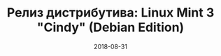 ---
layout: post
title: "Релиз дистрибутива: Linux Mint 3 \"Cindy\" (Debian Edition)"
date: 2018-08-31   
---